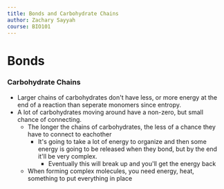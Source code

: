 ```yaml
---
title: Bonds and Carbohydrate Chains
author: Zachary Sayyah
course: BIO101
---
```

# Bonds
### Carbohydrate Chains
 - Larger chains of carbohydrates don't have less, or more energy at the end of a reaction than seperate monomers since entropy.
 - A lot of carbohydrates moving around have a non-zero, but small chance of connecting. 
     - The longer the chains of carbohydrates, the less of a chance they have to connect to eachother
         - It's going to take a lot of energy to organize and then some energy is going to be released when they bond, but by the end it'll be very complex.
             - Eventually this will break up and you'll get the energy back
     - When forming complex molecules, you need energy, heat, something to put everything in place
